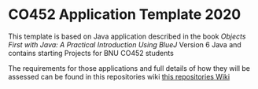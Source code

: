 # CO452 Application Template 2020
This template is based on Java application described in the book *Objects First with Java: A Practical Introduction Using BlueJ* Version 6 Java and contains starting Projects for BNU CO452 students  

The requirements for those applications and full details of how they will be assessed can be found in this repositories wiki 
[this repositories Wiki](https://github.com/BNU-CO452/BlueJ-Apps/wiki)

